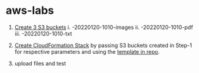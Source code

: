 # aws-labs

1. [Create 3 S3 buckets](https://docs.aws.amazon.com/quickstarts/latest/s3backup/step-1-create-bucket.html)
i. <name>-20220120-1010-images
ii. <name>-20220120-1010-pdf
iii. <name>-20220120-1010-txt

2. [Create CloudFormation Stack](https://docs.aws.amazon.com/AWSCloudFormation/latest/UserGuide/GettingStarted.Walkthrough.html) by passing S3 buckets created in Step-1 for respective parameters and using the [template in repo](https://github.com/lattechetan/aws-labs/blob/main/s3-upload-events-to-trigger-lambda.yml).

3. upload files and test
